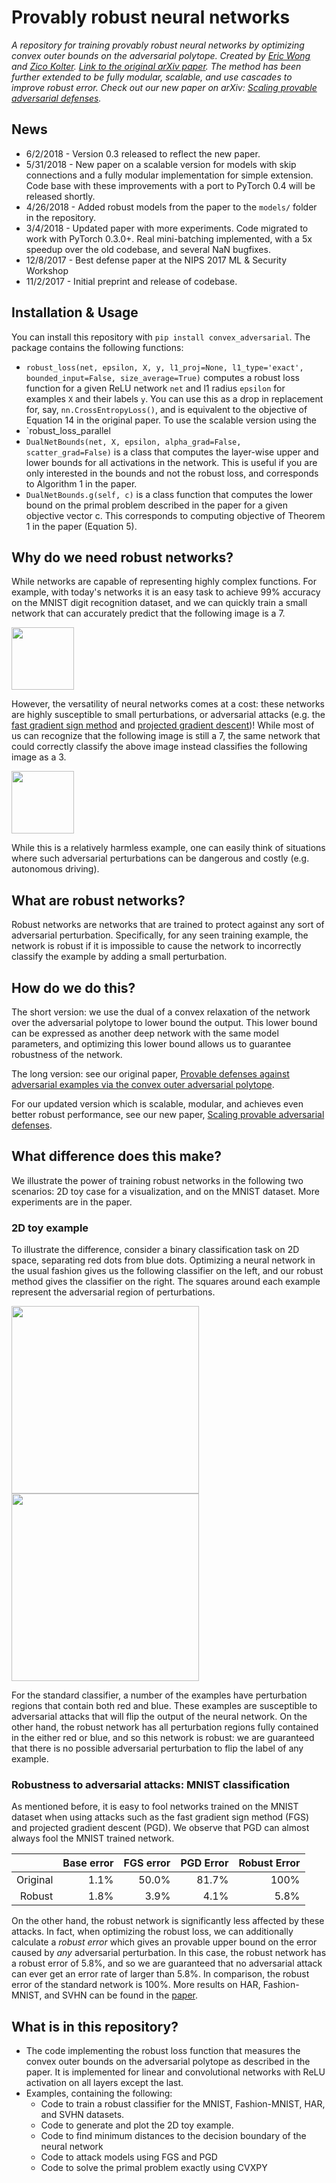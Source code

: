 # Provably robust neural networks

*A repository for training provably robust neural networks by optimizing convex outer bounds on the adversarial polytope. Created by [Eric Wong](https://riceric22.github.io) and [Zico Kolter](http://zicokolter.com). [Link to the original arXiv paper][paper]. The method has been further extended to be fully modular, scalable, and use cascades to improve robust error. Check out our new paper on arXiv: [Scaling provable adversarial defenses][scalable_paper].*

[paper]: https://arxiv.org/abs/1711.00851
[scalable_paper]: https://arxiv.org/abs/1805.12514

## News
+ 6/2/2018 - Version 0.3 released to reflect the new paper. 
+ 5/31/2018 - New paper on a scalable version for models with skip connections
and a fully modular implementation for simple extension. Code base with these
improvements with a port to PyTorch 0.4 will be released shortly. 
+ 4/26/2018 - Added robust models from the paper to the `models/` folder in the
repository. 
+ 3/4/2018 - Updated paper with more experiments. Code migrated to work with
  PyTorch 0.3.0+. Real mini-batching implemented, with a 5x speedup over the
  old codebase, and several NaN bugfixes. 
+ 12/8/2017 - Best defense paper at the NIPS 2017 ML & Security Workshop
+ 11/2/2017 - Initial preprint and release of codebase. 

## Installation & Usage
You can install this repository with 
`pip install convex_adversarial`. The package contains the following functions: 
+ `robust_loss(net, epsilon, X, y, l1_proj=None,
                 l1_type='exact', bounded_input=False, size_average=True)`
    computes a robust loss function for a given ReLU network `net` and l1 
    radius `epsilon` for examples `X` and their labels `y`. You can use 
    this as a drop in replacement for, say, `nn.CrossEntropyLoss()`, and is
    equivalent to the objective of Equation 14 in the original paper. 
    To use the scalable version using the 
+ `robust_loss_parallel
+ `DualNetBounds(net, X, epsilon, alpha_grad=False, scatter_grad=False)`
    is a class that computes the layer-wise upper and lower bounds for all
    activations in the network. This is useful if you are only interested 
    in the bounds and not the robust loss, and corresponds to Algorithm 
    1 in the paper. 
+ `DualNetBounds.g(self, c)` is a class function that computes the lower
    bound on the primal problem described in the paper for a given 
    objective vector c. This corresponds to computing objective of Theorem 1 in
    the paper (Equation 5). 

## Why do we need robust networks? 
While networks are capable of representing highly complex functions. For
example, with today's networks it is an easy task to achieve 99% accuracy on
the MNIST digit recognition dataset, and we can quickly train a small network
that can accurately predict that the following image is a 7.

<img src="https://github.com/locuslab/convex_adversarial.release/blob/master/images/seven.png" width="100">

However, the versatility of neural networks comes at a cost: these networks
are highly susceptible to small perturbations, or adversarial attacks (e.g. the [fast gradient sign method](https://arxiv.org/abs/1412.6572) and [projected gradient descent](https://arxiv.org/abs/1706.06083))! While
most of us can recognize that the following image is still a 7, the same
network that could correctly classify the above image instead classifies 
the following image as a 3.

<img src="https://github.com/locuslab/convex_adversarial.release/blob/master/images/seven_adversarial.png" width="100">

While this is a relatively harmless example, one can easily think of
situations where such adversarial perturbations can be dangerous and costly
(e.g. autonomous driving). 

## What are robust networks? 
Robust networks are networks that are trained to protect against any sort of
adversarial perturbation. Specifically, for any seen training example, the
network is robust if it is impossible to cause the network to incorrectly
classify the example by adding a small perturbation.

## How do we do this? 
The short version: we use the dual of a convex relaxation of the network over
the adversarial polytope to lower bound the output. This lower bound can be
expressed as another deep network with the same model parameters, and
optimizing this lower bound allows us to guarantee robustness of the network.

The long version: see our original paper, 
[Provable defenses against adversarial examples via the convex outer adversarial polytope][paper]. 

For our updated version which is scalable, modular, and achieves even better 
robust performance, see our new paper, 
[Scaling provable adversarial defenses][scalable_paper]. 

## What difference does this make? 
We illustrate the power of training robust networks in the following two scenarios: 2D toy case for a visualization, and on the MNIST dataset. More experiments are in the paper. 

### 2D toy example
To illustrate the difference, consider a binary classification task on 2D
space, separating red dots from blue dots. Optimizing a neural network in the
usual fashion gives us the following classifier on the left, and our robust
method gives the classifier on the right. The squares around each example
represent the adversarial region of perturbations.

<p float="left">
<img src="https://github.com/locuslab/convex_adversarial.release/blob/master/images/normal_trained.png" width="300">
<img src="https://github.com/locuslab/convex_adversarial.release/blob/master/images/robust_trained.png" width="300">
</p>

For the standard classifier, a number of the examples have perturbation
regions that contain both red and blue. These examples are susceptible to
adversarial attacks that will flip the output of the neural network. On the
other hand, the robust network has all perturbation regions fully contained in
the either red or blue, and so this network is robust: we are guaranteed that
there is no possible adversarial perturbation to flip the label of any
example.

### Robustness to adversarial attacks: MNIST classification
As mentioned before, it is easy to fool networks trained on the MNIST dataset 
when using attacks such as the fast gradient sign method (FGS) and projected gradient descent (PGD). We observe that PGD can almost always fool the MNIST trained network. 

|          | Base error | FGS error | PGD Error | Robust Error |
| --------:| ----------:|----------:| ---------:| ------------:|
| Original |       1.1% |     50.0% |     81.7% |         100% |
|   Robust |       1.8% |      3.9% |      4.1% |         5.8% |

On the other hand, the robust network is significantly less affected by these
attacks. In fact, when optimizing the robust loss, we can additionally
calculate a *robust error* which gives an provable upper bound on the error
caused by *any* adversarial perturbation. In this case, the robust network has
a robust error of 5.8%, and so we are guaranteed that no adversarial attack
can ever get an error rate of larger than 5.8%. In comparison, the robust
error of the standard network is 100%. More results on HAR, Fashion-MNIST, and
SVHN can be found in the [paper][paper]. 

## What is in this repository? 
+ The code implementing the robust loss function that measures the convex
  outer bounds on the adversarial polytope as described in the paper. It is
  implemented for linear and convolutional networks with ReLU activation on all
  layers except the last. 
+ Examples, containing the following: 
  + Code to train a robust classifier for the MNIST, Fashion-MNIST, HAR, and SVHN datasets. 
  + Code to generate and plot the 2D toy example.
  + Code to find minimum distances to the decision boundary of the neural network
  + Code to attack models using FGS and PGD
  + Code to solve the primal problem exactly using CVXPY
